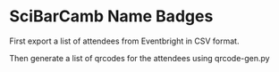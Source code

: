 SciBarCamb Name Badges
======================

First export a list of attendees from Eventbright in CSV format.

Then generate a list of qrcodes for the attendees using qrcode-gen.py